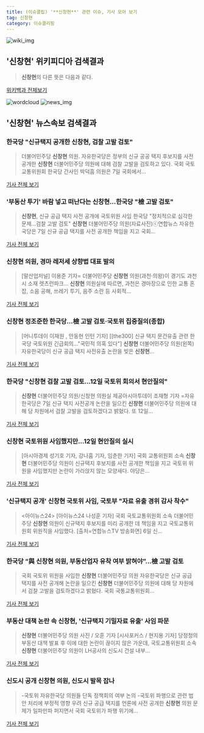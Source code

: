 ```yaml
---
title: (이슈클립) '**신창현**' 관련 이슈, 기사 모아 보기
tag: 신창현
category: 이슈클리핑
---
```

![wiki_img](https://user-images.githubusercontent.com/42597476/44503234-41136a80-a6d0-11e8-9071-6fc6418eafe4.png)
## **'**신창현**'** 위키피디아 검색결과
>**신창현**의 다른 뜻은 다음과 같다.

<a href="https://ko.wikipedia.org/wiki/신창현" target="_blank">위키백과 전체보기</a>

![wordcloud](https://s3.ap-northeast-2.amazonaws.com/lyrics101-wordcloud/2018-09-07-1536296127.png)
![news_img](https://user-images.githubusercontent.com/42597476/44507050-1206f400-a6e4-11e8-8d98-7ffbfebb353f.png)
## **'**신창현**'** 뉴스속보 검색결과
### 한국당 "신규택지 공개한 **신창현**, 검찰 고발 검토"

>더불어민주당 **신창현** 의원. 자유한국당은 정부의 신규 공공 택지 후보지를 사전 공개한 **신창현** 더불어민주당 의원에 대해 검찰 고발을 검토하고 있다. 국회 국토교통위원회 한국당 간사인 박덕흠 의원은 7일 국회에서...

<a href="http://www.fnnews.com/news/201809071106105671" target="_blank">기사 전체 보기</a>

### '부동산 투기' 바람 넣고 떠난다는 **신창현**…한국당 "檢 고발 검토"

>**신창현**, 신규 공급 택지 사전 공개에 국토위원 사임 한국당 "정치적으로 심각한 문제…검찰 고발 검토" **신창현** 더불어민주당 의원(자료사진)ⓒ연합뉴스 자유한국당은 7일 신규 공급 택지를 사전 공개한 책임을 지고 국회...

<a href="http://www.dailian.co.kr/news/view/737843/?sc=naver" target="_blank">기사 전체 보기</a>

### **신창현** 의원, 경마 레저세 상향법 대표 발의

>[말산업저널] 이용준 기자= 더불어민주당 **신창현** 의원(과천·의왕)이 경기도 과천시 소재 렛츠런파크... **신창현** 의원실에 따르면, 과천은 경마장으로 인한 교통 혼잡, 소음 공해, 쓰레기 투기, 음주 소란 등 사회적...

<a href="http://www.horsebiz.co.kr/hbns/new_hbns/index.phtml?mode=view&vcode=604001&view_id=20180003236" target="_blank">기사 전체 보기</a>

### **신창현** 정조준한 한국당…檢 고발 검토·국토위 집중질의(종합)

>[머니투데이 이재원 , 안동현 인턴 기자] [[the300] 신규 택지 문건유출 관련 한국당 국토위원 긴급회의…"국민적 의혹 있다"] **신창현** 더불어민주당 의원(왼쪽) 자유한국당이 신규 공급 택지 사전유출 논란을 빚은 **신창현**...

<a href="http://news.mt.co.kr/mtview.php?no=2018090711447660309" target="_blank">기사 전체 보기</a>

### 한국당 "**신창현** 검찰 고발 검토…12일 국토위 회의서 현안질의"

>**신창현** 더불어민주당 의원/신창현 의원실 제공아시아투데이 조재형 기자 =자유한국당은 7일 신규 택지 사전공개 논란을 일으킨 **신창현** 더불어민주당 의원에 대해 당 차원에서 검찰 고발을 검토하겠다고 밝혔다. 또 12일...

<a href="http://www.asiatoday.co.kr/view.php?key=20180907010004080" target="_blank">기사 전체 보기</a>

### **신창현** 국토위원 사임했지만…12일 현안질의 실시

>[아시아경제 성기호 기자, 강나훔 기자, 임춘한 기자] 국회 교통위원회 소속 **신창현** 더불어민주당 의원이 신규택지 후보지를 사전 공개한 책임을 지고 국토위 위원을 사임했지만 논란이 가라앉지 않는 모양새다. 야당은...

<a href="http://view.asiae.co.kr/news/view.htm?idxno=2018090710545311114" target="_blank">기사 전체 보기</a>

### '신규택지 공개' **신창현** 국토위 사임, 국토부 "자료 유출 경위 감사 착수"

><아이뉴스24> [아이뉴스24 나성훈 기자] 국회 국토교통위원회 소속 더불어민주당 **신창현** 의원이 신규택지 후보지를 미리 공개한 데 책임을 지고 국토교통위원회 위원직을 사임했다. [출처=연합뉴스TV 방송화면] 6일 신...

<a href="http://www.inews24.com/php/news_view.php?g_serial=1123990&g_menu=050200&rrf=nv" target="_blank">기사 전체 보기</a>

### 한국당 “與 **신창현** 의원, 부동산업자 유착 여부 밝혀야”…檢 고발 검토

>국회 국토위 위원을 사임한 **신창현** 더불어민주당 의원 자유한국당은 신규 공급 택지를 사전 공개해 논란을 일으킨 **신창현** 더불어민주당 의원에 대해 당 차원에서 검찰 고발을 검토하겠다고 밝혔다. 국회 국통교통위원회...

<a href="http://news.kmib.co.kr/article/view.asp?arcid=0012665624&code=61111111&cp=nv" target="_blank">기사 전체 보기</a>

### 부동산 대책 논란 속 **신창현**, '신규택지 기밀자료 유출' 사임 파문

>**신창현** 더불어민주당 의원 사진 / 오훈 기자 [시사포커스 / 현지용 기자] 당정청의 부동산 대책 발표 후 이에 대한 논란이 끊이지 않은 가운데, 국토교통위원회 소속 **신창현** 더불어민주당 의원이 LH공사의 신도시 건설 내부...

<a href="http://www.sisafocus.co.kr/news/articleView.html?idxno=191654" target="_blank">기사 전체 보기</a>

### 신도시 공개 **신창현** 의원, 신도시 발목 잡나

>-국토위 자유한국당 의원들 단독 정책회의 여부 논의 -국토위 파행으로 관련 법안 처리에 부정적 영향 우려 신규 공급 택지를 언론에 사전 공개한 **신창현** 의원 문제가 일파만파 퍼지면서 국회 국토위가 파행 위기에...

<a href="http://news.heraldcorp.com/view.php?ud=20180907000218" target="_blank">기사 전체 보기</a>


